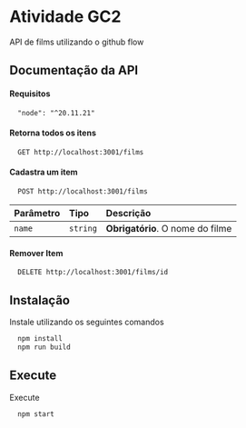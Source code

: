 # Atividade GC2

API de films utilizando o github flow

## Documentação da API

#### Requisitos

```http
  "node": "^20.11.21"
```

#### Retorna todos os itens

```http
  GET http://localhost:3001/films
```

#### Cadastra um item

```http
  POST http://localhost:3001/films
```

| Parâmetro   | Tipo       | Descrição                                   |
| :---------- | :--------- | :------------------------------------------ |
| `name`      | `string` | **Obrigatório**. O nome do filme |

#### Remover Item

```http
  DELETE http://localhost:3001/films/id
```

## Instalação

Instale utilizando os seguintes comandos

```bash
  npm install
  npm run build
```

## Execute

Execute

```bash
  npm start
```

